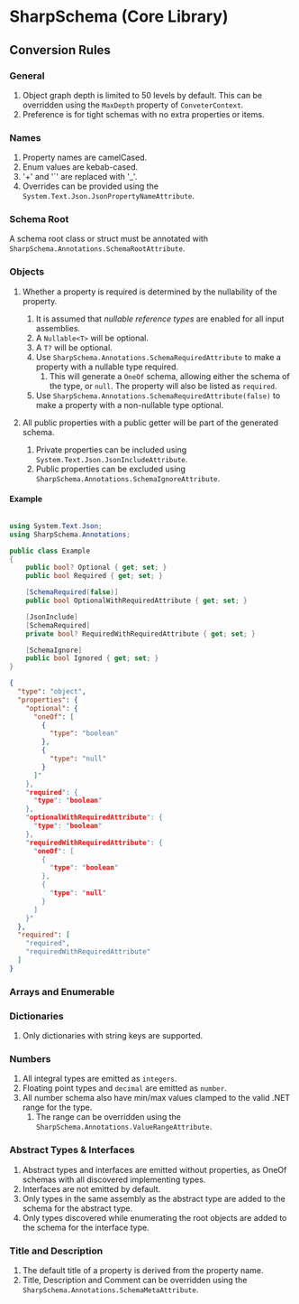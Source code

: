 # SharpSchema (Core Library)

## Conversion Rules

### General

1. Object graph depth is limited to 50 levels by default. This can be overridden using the `MaxDepth` property of `ConveterContext`.
1. Preference is for tight schemas with no extra properties or items.

### Names

1. Property names are camelCased.
1. Enum values are kebab-cased.
1. '+' and '`' are replaced with '_'.
1. Overrides can be provided using the `System.Text.Json.JsonPropertyNameAttribute`.

### Schema Root

A schema root class or struct must be annotated with `SharpSchema.Annotations.SchemaRootAttribute`.

### Objects

1. Whether a property is required is determined by the nullability of the property.
    1. It is assumed that *nullable reference types* are enabled for all input assemblies.
    1. A `Nullable<T>` will be optional.
    1. A `T?` will be optional.
    1. Use `SharpSchema.Annotations.SchemaRequiredAttribute` to make a property with a nullable type required.
        1. This will generate a `OneOf` schema, allowing either the schema of the type, or `null`. The property will also be listed as `required`.
    1. Use `SharpSchema.Annotations.SchemaRequiredAttribute(false)` to make a property with a non-nullable type optional.

1. All public properties with a public getter will be part of the generated schema.
    1. Private properties can be included using `System.Text.Json.JsonIncludeAttribute`.
    1. Public properties can be excluded using `SharpSchema.Annotations.SchemaIgnoreAttribute`.

#### Example

```csharp

using System.Text.Json;
using SharpSchema.Annotations;

public class Example
{
    public bool? Optional { get; set; }
    public bool Required { get; set; }

    [SchemaRequired(false)]
    public bool OptionalWithRequiredAttribute { get; set; }

    [JsonInclude]
    [SchemaRequired]
    private bool? RequiredWithRequiredAttribute { get; set; }

    [SchemaIgnore]
    public bool Ignored { get; set; }
}
```

```json
{
  "type": "object",
  "properties": {
    "optional": {
      "oneOf": [
        {
          "type": "boolean"
        },
        {
          "type": "null"
        }
      ]"
    },
    "required": {
      "type": "boolean"
    },
    "optionalWithRequiredAttribute": {
      "type": "boolean"
    },
    "requiredWithRequiredAttribute": {
      "oneOf": [
        {
          "type": "boolean"
        },
        {
          "type": "null"
        }
      ]
    }"
  },
  "required": [
    "required",
    "requiredWithRequiredAttribute"
  ]
}
```

### Arrays and Enumerable

### Dictionaries

1. Only dictionaries with string keys are supported.

### Numbers

1. All integral types are emitted as `integers`.
1. Floating point types and `decimal` are emitted as `number`.
1. All number schema also have min/max values clamped to the valid .NET range for the type.
    1. The range can be overridden using the `SharpSchema.Annotations.ValueRangeAttribute`.

### Abstract Types & Interfaces

1. Abstract types and interfaces are emitted without properties, as OneOf schemas with all discovered implementing types.
1. Interfaces are not emitted by default.
1. Only types in the same assembly as the abstract type are added to the schema for the abstract type.
1. Only types discovered while enumerating the root objects are added to the schema for the interface type.

### Title and Description

1. The default title of a property is derived from the property name.
1. Title, Description and Comment can be overridden using the `SharpSchema.Annotations.SchemaMetaAttribute`.
